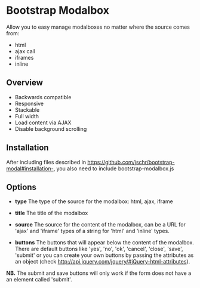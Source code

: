 Bootstrap Modalbox
=============

Allow you to easy manage modalboxes no matter where the source comes from:

+ html
+ ajax call
+ iframes
+ inline

Overview
-----------

+ Backwards compatible
+ Responsive
+ Stackable
+ Full width
+ Load content via AJAX
+ Disable background scrolling

Installation 
-----------
After including files described in https://github.com/jschr/bootstrap-modal#installation-, you also need to include bootstrap-modalbox.js

Options
-----------
+ **type**
The type of the source for the modalbox: html, ajax, iframe

+ **title**
The title of the modalbox

+ **source**
The source for the content of the modalbox, can be a URL for 'ajax' and 'iframe' types of a string for 'html' and 'inline' types.

+ **buttons**
The buttons that will appear below the content of the modalbox. There are default buttons like 'yes', 'no', 'ok', 'cancel', 'close', 'save', 'submit' or you can create your own buttons by passing the attributes as an object (check http://api.jquery.com/jquery/#jQuery-html-attributes).

**NB.** The submit and save buttons will only work if the form does not have a an element called 'submit'.